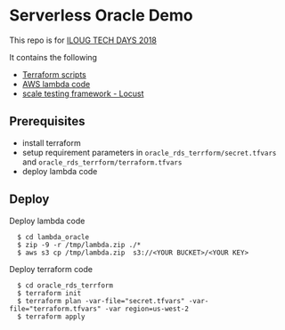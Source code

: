 Serverless Oracle Demo 
========================

This repo is for [ILOUG TECH DAYS 2018](https://www.iloug.org)

It contains the following 
* [Terraform scripts](https://www.terraform.io)
* [AWS lambda code](lochttps://aws.amazon.com/lambda/)
* [scale testing framework - Locust](https://locust.io/)


Prerequisites  
--------------

* install terraform 
* setup requirement parameters in `oracle_rds_terrform/secret.tfvars` and `oracle_rds_terrform/terraform.tfvars`
* deploy lambda code 


Deploy 
---------------
Deploy lambda code 
```
  $ cd lambda_oracle
  $ zip -9 -r /tmp/lambda.zip ./*
  $ aws s3 cp /tmp/lambda.zip  s3://<YOUR BUCKET>/<YOUR KEY>
```

Deploy terraform code 

```
  $ cd oracle_rds_terrform
  $ terraform init
  $ terraform plan -var-file="secret.tfvars" -var-file="terraform.tfvars" -var region=us-west-2
  $ terraform apply
```


